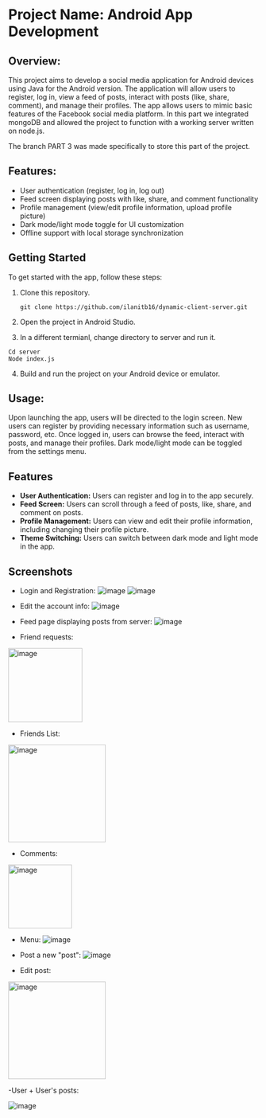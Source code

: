 # Project Name: Android App Development

## Overview:
This project aims to develop a social media application for Android devices using Java for the Android version. The application will allow users to register, log in, view a feed of posts, interact with posts (like, share, comment), and manage their profiles. The app allows users to mimic basic features of the Facebook social media platform. In this part we integrated mongoDB and allowed the project to function with a working server written on node.js.

The branch PART 3 was made specifically to store this part of the project.

## Features:
- User authentication (register, log in, log out)
- Feed screen displaying posts with like, share, and comment functionality
- Profile management (view/edit profile information, upload profile picture)
- Dark mode/light mode toggle for UI customization
- Offline support with local storage synchronization

## Getting Started

To get started with the app, follow these steps:

1. Clone this repository.
   ```
   git clone https://github.com/ilanitb16/dynamic-client-server.git
   ```
2. Open the project in Android Studio.

3. In a different termianl, change directory to server and run it. 
```
Cd server
Node index.js
````
4. Build and run the project on your Android device or emulator.

## Usage: 
Upon launching the app, users will be directed to the login screen. 
New users can register by providing necessary information such as username, password, etc. Once logged in, users can browse the feed, interact with posts, and manage their profiles. 
Dark mode/light mode can be toggled from the settings menu.

## Features

- **User Authentication:** Users can register and log in to the app securely.
- **Feed Screen:** Users can scroll through a feed of posts, like, share, and comment on posts.
- **Profile Management:** Users can view and edit their profile information, including changing their profile picture.
- **Theme Switching:** Users can switch between dark mode and light mode in the app.

## Screenshots

- Login and Registration:
![image](https://github.com/ilanitb16/Android-App/assets/97344492/cbd606e1-b5fd-4e16-9d98-388db7a3a52e)
![image](https://github.com/ilanitb16/Android-App/assets/97344492/32540d55-5a14-4d60-9a2c-156e38c193fd)

- Edit the account info:
![image](https://github.com/ilanitb16/Android-App/assets/97344492/7f29ad15-303c-4045-8c29-8cad2f86a0cb)

-	Feed page displaying posts from server:
![image](https://github.com/ilanitb16/Android-App/assets/97344492/388d2e78-f36a-4d92-b063-a94c4a17ded2)

-	Friend requests:
 <img width="149" alt="image" src="https://github.com/ShmuelGranot/Facebook-iso-APP/assets/97344492/17c45153-f90a-49f2-aa7b-2d47ec78d12a">

-	Friends List:
  <img width="196" alt="image" src="https://github.com/ShmuelGranot/Facebook-iso-APP/assets/131310484/5e55a9e8-f0bb-446d-bd1e-cdc295b0fe6d">

-	Comments:
 <img width="128" alt="image" src="https://github.com/ShmuelGranot/Facebook-iso-APP/assets/97344492/e566965d-578a-4a65-be52-415932c07f44">

-	Menu:
![image](https://github.com/ilanitb16/Android-App/assets/97344492/dd8dd4ab-22e5-4f05-b353-21749fc6f473)

-	Post a new "post":
![image](https://github.com/ilanitb16/Android-App/assets/97344492/c9f0ef3c-7bb4-46dd-925f-eb621eb6d408)

-	Edit post:
  <img width="196" alt="image" src="https://github.com/ShmuelGranot/Facebook-iso-APP/assets/97344492/96d4501b-4c44-4c41-84fc-3c94820a467f">

-User + User's posts:

![image](https://github.com/ilanitb16/Android-App/assets/97344492/2b602d93-1611-41e8-8338-b1282b97ca3c)
  


